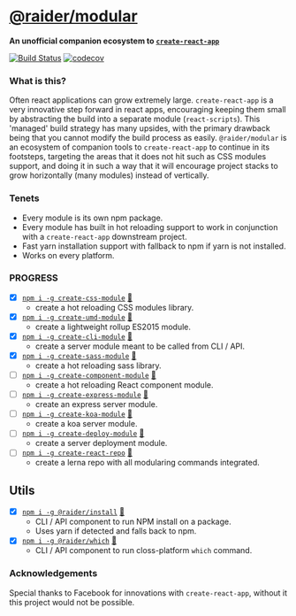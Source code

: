 # [@raider/modular](https://npmjs.com/package/@raider/modular)

**An unofficial companion ecosystem to [`create-react-app`](https://npmjs.com/package/create-react-app)**

[![Build Status](https://travis-ci.org/noderaider/modular.svg?branch=master)](https://travis-ci.org/noderaider/modular)
[![codecov](https://codecov.io/gh/noderaider/modular/branch/master/graph/badge.svg)](https://codecov.io/gh/noderaider/modular)

### What is this?

Often react applications can grow extremely large. `create-react-app` is a very innovative step forward in react apps, encouraging keeping them small by abstracting the build into a separate module (`react-scripts`). This 'managed' build strategy has many upsides, with the primary drawback being that you cannot modify the build process as easily. `@raider/modular` is an ecosystem of companion tools to `create-react-app` to continue in its footsteps, targeting the areas that it does not hit such as CSS modules support, and doing it in such a way that it will encourage project stacks to grow horizontally (many modules) instead of vertically.

### Tenets

* Every module is its own npm package.
* Every module has built in hot reloading support to work in conjunction with a `create-react-app` downstream project.
* Fast yarn installation support with fallback to npm if yarn is not installed.
* Works on every platform.

### PROGRESS


- [x] [`npm i -g create-css-module`](https://npmjs.com/package/create-css-module) [:scroll:](https://github.com/noderaider/modular/tree/master/packages/create-css-module)
  - create a hot reloading CSS modules library.
- [x] [`npm i -g create-umd-module`](https://npmjs.com/package/create-umd-module) [:scroll:](https://github.com/noderaider/modular/tree/master/packages/create-umd-module)
  - create a lightweight rollup ES2015 module.
- [x] [`npm i -g create-cli-module`](https://npmjs.com/package/create-cli-module)  [:scroll:](https://github.com/noderaider/modular/tree/master/packages/create-cli-module)
  - create a server module meant to be called from CLI / API.
- [x] [`npm i -g create-sass-module`](https://npmjs.com/package/create-sass-module) [:scroll:](https://github.com/noderaider/modular/tree/master/packages/create-sass-module)
  - create a hot reloading sass library.
- [ ] [`npm i -g create-component-module`](https://npmjs.com/package/create-component-module) [:scroll:](https://github.com/noderaider/modular/tree/master/packages/create-component-module)
  - create a hot reloading React component module.
- [ ] [`npm i -g create-express-module`](https://npmjs.com/package/create-express-module) [:scroll:](https://github.com/noderaider/modular/tree/master/packages/create-express-module)
  - create an express server module.
- [ ] [`npm i -g create-koa-module`](https://npmjs.com/package/create-koa-module) [:scroll:](https://github.com/noderaider/modular/tree/master/packages/create-koa-module)
  - create a koa server module.
- [ ] [`npm i -g create-deploy-module`](https://npmjs.com/package/create-deploy-module) [:scroll:](https://github.com/noderaider/modular/tree/master/packages/create-deploy-module)
  - create a server deployment module.
- [ ] [`npm i -g create-react-repo`](https://npmjs.com/package/create-react-repo) [:scroll:](https://github.com/noderaider/modular/tree/master/packages/create-react-repo)
  - create a lerna repo with all modularing commands integrated.

## Utils

- [x] [`npm i -g @raider/install`](https://npmjs.com/package/@raider/install) [:scroll:](https://github.com/noderaider/modular/tree/master/packages/install)
  - CLI / API component to run NPM install on a package.
  - Uses yarn if detected and falls back to npm.
- [x] [`npm i -g @raider/which`](https://npmjs.com/package/@raider/which) [:scroll:](https://github.com/noderaider/modular/tree/master/packages/which)
  - CLI / API component to run closs-platform `which` command.

### Acknowledgements

Special thanks to Facebook for innovations with `create-react-app`, without it this project would not be possible.
